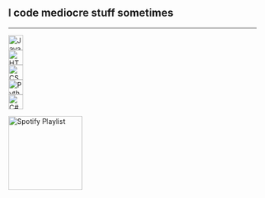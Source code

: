 <h2>I code mediocre stuff sometimes </h2>

---

<p>
    <img src="https://cdn.jsdelivr.net/gh/devicons/devicon/icons/javascript/javascript-original.svg" height="30" alt="JavaScript logo"><br>
    <img src="https://cdn.jsdelivr.net/gh/devicons/devicon/icons/html5/html5-original.svg" height="30" alt="HTML5 logo"><br>
    <img src="https://cdn.jsdelivr.net/gh/devicons/devicon/icons/css3/css3-original.svg" height="30" alt="CSS3 logo"><br>
    <img src="https://cdn.jsdelivr.net/gh/devicons/devicon/icons/python/python-original.svg" height="30" alt="Python logo"><br>
    <img src="https://cdn.jsdelivr.net/gh/devicons/devicon/icons/csharp/csharp-original.svg" height="30" alt="C# logo">
</p>

  <a href="https://open.spotify.com/playlist/23JsDdCEj2HdN0utmQjxuU?si=7Ezr80xKQhSgBJRqFmFfag">
    <img src="SpinningVinyl.gif" height=150 alt="Spotify Playlist" style="verticle-align: top;">
  </a>
